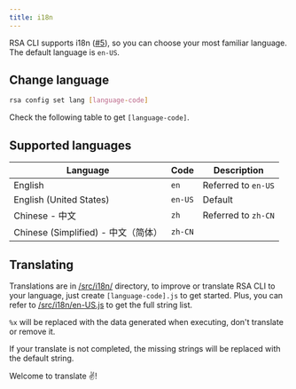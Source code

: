 ```yaml
---
title: i18n
---
```


RSA CLI supports i18n ([#5](https://github.com/MrWillCom/rsa-cli/issues/5)), so you can choose your most familiar language. The default language is `en-US`.

## Change language

```sh
rsa config set lang [language-code]
```

Check the following table to get `[language-code]`.

## Supported languages

| Language                            | Code    | Description         |
| ----------------------------------- | ------- | ------------------- |
| English                             | `en`    | Referred to `en-US` |
| English (United States)             | `en-US` | Default             |
| Chinese - 中文                      | `zh`    | Referred to `zh-CN` |
| Chinese (Simplified) - 中文（简体） | `zh-CN` |                     |

## Translating

Translations are in [/src/i18n/](https://github.com/MrWillCom/rsa-cli/tree/main/src/i18n) directory, to improve or translate RSA CLI to your language, just create `[language-code].js` to get started. Plus, you can refer to [/src/i18n/en-US.js](https://github.com/MrWillCom/rsa-cli/tree/main/src/i18n/en-US.js) to get the full string list.

`%x` will be replaced with the data generated when executing, don't translate or remove it.

If your translate is not completed, the missing strings will be replaced with the default string.

Welcome to translate ✌️!
